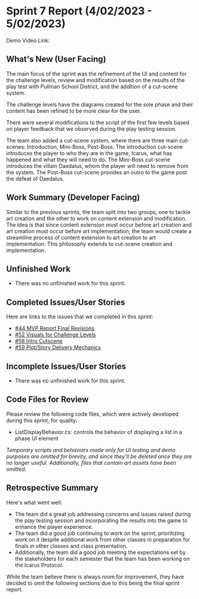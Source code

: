 # Sprint 7 Report (4/02/2023 - 5/02/2023)

Demo Video Link: 

## What's New (User Facing)

The main focus of the sprint was the refinement of the UI and content for the challenge levels, review and modification based on the results of the play test with Pullman School District, and the addition of a cut-scene system. 

The challenge levels have the diagrams created for the sole phase and their content has been refined to be more clear for the user.

There were several modifications to the script of the first few levels based on player feedback that we observed during the play testing session. 

The team also added a cut-scene system, where there are three main cut-scenes: Introduction, Mini-Boss, Post-Boss. The introduction cut-scene introduces the player to who they are in the game, Icarus, what has happened and what they will need to do. The Mini-Boss cut-scene introduces the villain Daedalus, whom the player will need to remove from the system. The Post-Boss cut-scene provides an outro to the game post the defeat of Daedalus. 

## Work Summary (Developer Facing)

Similar to the previous sprints, the team split into two groups, one to tackle art creation and the other to work on content extension and modification. The idea is that since content extension must occur before art creation and art creation must occur before art implementation, the team would create a streamline process of content extension to art creation to art implementation. This philosophy extends to cut-scene creation and implementation.

## Unfinished Work

- There was no unfinished work for this sprint.

## Completed Issues/User Stories

Here are links to the issues that we completed in this sprint:

 * [#44 MVP Report Final Revisions](https://github.com/WSUCptSCapstone-Fall2022Spring2023/psd-gamifiedapp/issues/44)
 * [#52 Visuals for Challenge Levels](https://github.com/WSUCptSCapstone-Fall2022Spring2023/psd-gamifiedapp/issues/52)
 * [#58 Intro Cutscene](https://github.com/WSUCptSCapstone-Fall2022Spring2023/psd-gamifiedapp/issues/58)
 * [#59 Plot/Story Delivery Mechanics](https://github.com/WSUCptSCapstone-Fall2022Spring2023/psd-gamifiedapp/issues/59)

 ## Incomplete Issues/User Stories

- There was no unfinished work for this sprint.

## Code Files for Review

Please review the following code files, which were actively developed during this sprint, for quality:

- ListDisplayBehavior.cs: controls the behavior of displaying a list in a phase UI element

*Temporary scripts and behaviors made only for UI testing and demo purposes are omitted for brevity, and since they'll be deleted once they are no longer useful. Additionally, files that contain art assets have been omitted.* 

## Retrospective Summary

Here's what went well:

  * The team did a great job addressing concerns and issues raised during the play testing session and incorporating the results into the game to enhance the player experience. 
  * The team did a good job continuing to work on the sprint, prioritizing work on it despite additional work from other classes in preparation for finals in other classes and class presentation.
  * Additionally, the team did a good job meeting the expectations set by the stakeholders for each semester that the team has been working on the Icarus Protocol.

While the team believe there is always room for improvement, they have decided to omit the following sections due to this being the final sprint report.
